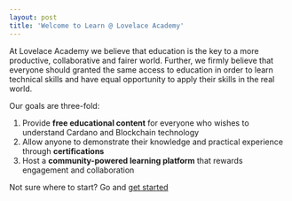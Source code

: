 ```yaml
---
layout: post
title: 'Welcome to Learn @ Lovelace Academy'
---
```


At Lovelace Academy we believe that education is the key to a more productive, collaborative and fairer world. Further, we firmly believe that everyone should granted the same access to education in order to learn technical skills and have equal opportunity to apply their skills in the real world.

Our goals are three-fold:
 1) Provide **free educational content** for everyone who wishes to understand Cardano and Blockchain technology
 2) Allow anyone to demonstrate their knowledge and practical experience through **certifications** 
 3) Host a **community-powered learning platform** that rewards engagement and collaboration

Not sure where to start? Go and [get started](https://learn.lovelace.academy/getting-started/why-cardano)